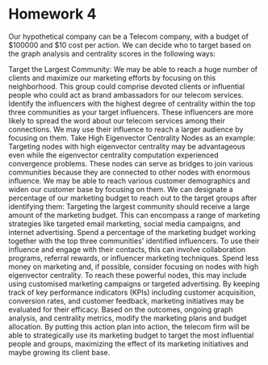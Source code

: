 # Homework 4 

Our hypothetical company can be a Telecom company, with a budget of $100000 and $10 cost per action.
We can decide who to target based on the graph analysis and centrality scores in the following ways:

Target the Largest Community: We may be able to reach a huge number of clients and maximize our marketing efforts by focusing on this neighborhood. This group could comprise devoted clients or influential people who could act as brand ambassadors for our telecom services.
Identify the influencers with the highest degree of centrality within the top three communities as your target influencers. These influencers are more likely to spread the word about our telecom services among their connections. We may use their influence to reach a larger audience by focusing on them.
Take High Eigenvector Centrality Nodes as an example: Targeting nodes with high eigenvector centrality may be advantageous even while the eigenvector centrality computation experienced convergence problems. These nodes can serve as bridges to join various communities because they are connected to other nodes with enormous influence. We may be able to reach various customer demographics and widen our customer base by focusing on them.
We can designate a percentage of our marketing budget to reach out to the target groups after identifying them:
Targeting the largest community should receive a large amount of the marketing budget. This can encompass a range of marketing strategies like targeted email marketing, social media campaigns, and internet advertising.
Spend a percentage of the marketing budget working together with the top three communities' identified influencers. To use their influence and engage with their contacts, this can involve collaboration programs, referral rewards, or influencer marketing techniques.
Spend less money on marketing and, if possible, consider focusing on nodes with high eigenvector centrality. To reach these powerful nodes, this may include using customised marketing campaigns or targeted advertising.
By keeping track of key performance indicators (KPIs) including customer acquisition, conversion rates, and customer feedback, marketing initiatives may be evaluated for their efficacy. Based on the outcomes, ongoing graph analysis, and centrality metrics, modify the marketing plans and budget allocation.
By putting this action plan into action, the telecom firm will be able to strategically use its marketing budget to target the most influential people and groups, maximizing the effect of its marketing initiatives and maybe growing its client base.


